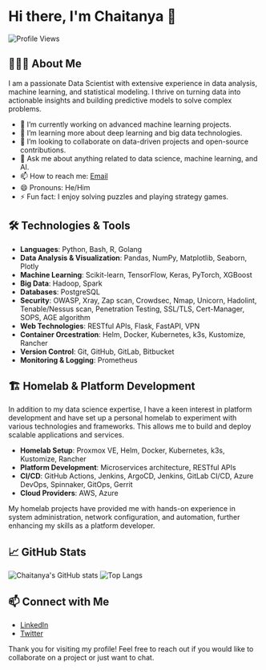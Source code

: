 # Hi there, I'm Chaitanya 👋

![Profile Views](https://komarev.com/ghpvc/?username=chaitanya2692)

## 👨🏻‍💻 About Me
I am a passionate Data Scientist with extensive experience in data analysis, machine learning, and statistical modeling. I thrive on turning data into actionable insights and building predictive models to solve complex problems.

- 🔭 I’m currently working on advanced machine learning projects.
- 🌱 I’m learning more about deep learning and big data technologies.
- 👯 I’m looking to collaborate on data-driven projects and open-source contributions.
- 💬 Ask me about anything related to data science, machine learning, and AI.
- 📫 How to reach me: [Email](mailto:chaitanya2692@gmail.com)
- 😄 Pronouns: He/Him
- ⚡ Fun fact: I enjoy solving puzzles and playing strategy games.

## 🛠️ Technologies & Tools
- **Languages**: Python, Bash, R, Golang
- **Data Analysis & Visualization**: Pandas, NumPy, Matplotlib, Seaborn, Plotly
- **Machine Learning**: Scikit-learn, TensorFlow, Keras, PyTorch, XGBoost
- **Big Data**: Hadoop, Spark
- **Databases**: PostgreSQL
- **Security**: OWASP, Xray, Zap scan, Crowdsec, Nmap, Unicorn, Hadolint, Tenable/Nessus scan, Penetration Testing, SSL/TLS, Cert-Manager, SOPS, AGE algorithm
- **Web Technologies**: RESTful APIs, Flask, FastAPI, VPN
- **Container Orcestration**: Helm, Docker, Kubernetes, k3s, Kustomize, Rancher
- **Version Control**: Git, GitHub, GitLab, Bitbucket
- **Monitoring & Logging**: Prometheus

## 🏗️ Homelab & Platform Development
In addition to my data science expertise, I have a keen interest in platform development and have set up a personal homelab to experiment with various technologies and frameworks. This allows me to build and deploy scalable applications and services.

- **Homelab Setup**: Proxmox VE, Helm, Docker, Kubernetes, k3s, Kustomize, Rancher
- **Platform Development**: Microservices architecture, RESTful APIs
- **CI/CD**: GitHub Actions, Jenkins, ArgoCD, Jenkins, GitLab CI/CD, Azure DevOps, Spinnaker, GitOps, Gerrit
- **Cloud Providers**: AWS, Azure

My homelab projects have provided me with hands-on experience in system administration, network configuration, and automation, further enhancing my skills as a platform developer.

## 📈 GitHub Stats
![Chaitanya's GitHub stats](https://github-readme-stats.vercel.app/api?username=chaitanya2692&show_icons=true&theme=radical)
![Top Langs](https://github-readme-stats.vercel.app/api/top-langs/?username=chaitanya2692&layout=compact&theme=radical)

## 📫 Connect with Me
- [LinkedIn](https://www.linkedin.com/in/chaitanya2692)
- [Twitter](https://twitter.com/chaitanya2692)

Thank you for visiting my profile! Feel free to reach out if you would like to collaborate on a project or just want to chat.

